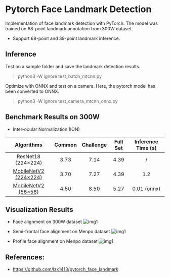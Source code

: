 # Pytorch Face Landmark Detection
Implementation of face landmark detection with PyTorch. The model was trained on 68-point landmark annotation from 300W dataset. 

* Support 68-point and 39-point landmark inference.


## Inference
Test on a sample folder and save the landmark detection results.
> python3 -W ignore test_batch_mtcnn.py

Optimize with ONNX and test on a camera. Here, the pytorch model has been converted to ONNX.
> python3 -W ignore test_camera_mtcnn_onnx.py

## Benchmark Results on 300W

* Inter-ocular Normalization (ION)

| Algorithms | Common | Challenge | Full Set | Inference Time (s)
|:-:|:-:|:-:|:-:|:-:|
| ResNet18 (224×224) | 3.73 | 7.14 | 4.39 | / |
| [MobileNetV2 (224×224)](https://drive.google.com/file/d/1w424ZxfBsv7NFwoqynRPNxe43FHABeJV/view?usp=sharing )   | 3.70 | 7.27 | 4.39 | 1.2 |
| [MobileNetV2 (56×56)](https://drive.google.com/file/d/10DyP9GqAATXFj64MmXlet84Ewb4ryP1K/view?usp=sharing) | 4.50 | 8.50 | 5.27 | 0.01 (onnx) |


## Visualization Results
* Face alignment on 300W dataset
![img1](https://github.com/cunjian/pytorch_face_landmark/blob/master/imgs/300w.png)

* Semi-frontal face alignment on Menpo dataset
![img1](https://github.com/cunjian/pytorch_face_landmark/blob/master/imgs/menpo_semi_frontal.png)

* Profile face alignment on Menpo dataset
![img1](https://github.com/cunjian/pytorch_face_landmark/blob/master/imgs/menpo_profile.png)


## References:

* https://github.com/lzx1413/pytorch_face_landmark


